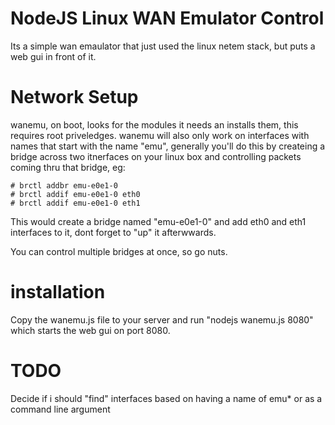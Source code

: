 NodeJS Linux WAN Emulator Control
=================================

Its a simple wan emaulator that just used the linux netem stack, but puts a web gui in front of it.



Network Setup
=============

wanemu, on boot, looks for the modules it needs an installs them, this requires root priveledges. 
wanemu will also only work on interfaces with names that start with the name "emu", generally you'll
do this by createing a bridge across two itnerfaces on your linux box and controlling packets coming 
thru that bridge, eg:

	# brctl addbr emu-e0e1-0
	# brctl addif emu-e0e1-0 eth0
	# brctl addif emu-e0e1-0 eth1

This would create a bridge named "emu-e0e1-0" and add eth0 and eth1 interfaces to it, dont forget
to "up" it afterwwards.

You can control multiple bridges at once, so go nuts.



installation
============

Copy the wanemu.js file to your server and run "nodejs wanemu.js 8080" which starts the web gui on port 8080.



TODO
====

Decide if i should "find" interfaces based on having a name of emu* or as a command line argument
